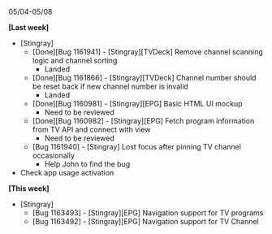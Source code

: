 05/04-05/08

**[Last week]**

* [Stingray]
    * [Done][Bug 1161941] - [Stingray][TVDeck] Remove channel scanning logic and channel sorting
      - Landed
    * [Done][Bug 1161866] - [Stingray][TVDeck] Channel number should be reset back if new channel number is invalid
      - Landed
    * [Done][Bug 1160981] - [Stingray][EPG] Basic HTML UI mockup
      - Need to be reviewed
    * [Done][Bug 1160982] - [Stingray][EPG] Fetch program information from TV API and connect with view
      - Need to be reviewed
    * [Bug 1161940] - [Stingray] Lost focus after pinning TV channel occasionally
      - Help John to find the bug
* Check app usage activation


**[This week]**

* [Stingray]
  * [Bug 1163493] - [Stingray][EPG] Navigation support for TV programs
  * [Bug 1163492] - [Stingray][EPG] Navigation support for TV Channel
